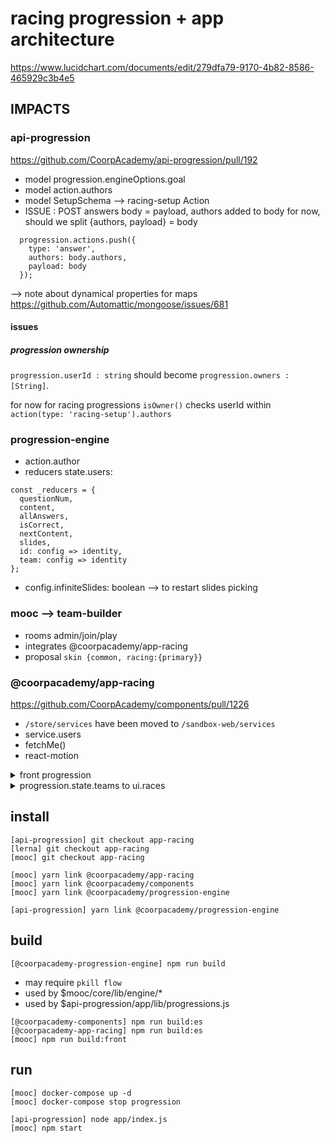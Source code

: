 # racing progression + app architecture

https://www.lucidchart.com/documents/edit/279dfa79-9170-4b82-8586-465929c3b4e5

## IMPACTS

### api-progression

https://github.com/CoorpAcademy/api-progression/pull/192

- model progression.engineOptions.goal
- model action.authors
- model SetupSchema --> racing-setup Action
- ISSUE : POST answers body = payload, authors added to body for now, should we split {authors, payload} = body

```
  progression.actions.push({
    type: 'answer',
    authors: body.authors,
    payload: body
  });
```

--> note about dynamical properties for maps https://github.com/Automattic/mongoose/issues/681

#### issues

##### progression ownership

`progression.userId : string` should become `progression.owners : [String]`.

for now for racing progressions `isOwner()` checks userId within `action(type: 'racing-setup').authors`

### progression-engine

- action.author
- reducers
  state.users:

```
const _reducers = {
  questionNum,
  content,
  allAnswers,
  isCorrect,
  nextContent,
  slides,
  id: config => identity,
  team: config => identity
};
```

- config.infiniteSlides: boolean --> to restart slides picking

### mooc --> team-builder

- rooms admin/join/play
- integrates @coorpacademy/app-racing
- proposal `skin {common, racing:{primary}}`

### @coorpacademy/app-racing

https://github.com/CoorpAcademy/components/pull/1226

- `/store/services` have been moved to `/sandbox-web/services`
- service.users
- fetchMe()
- react-motion

<details>
  <summary>front progression</summary>

```json
{
  "userId": "5aec6064e180bb54a19a4baa",
  "content": {
    "ref": "5.C",
    "type": "level",
    "version": "1"
  },
  "_id": "5aec6da4bb01de7b9f2f82fc",
  "meta": {
    "updatedAt": "2018-05-04T14:26:44.975Z",
    "createdAt": "2018-05-04T14:26:44.961Z"
  },
  "engineOptions": {
    "goal": 15
  },
  "engine": {
    "ref": "racing",
    "version": "1"
  },
  "state": {
    "teams": {
      "0": {
        "players": ["000000000000000000000509"],
        "tower": ["placed", "placed"]
      },
      "1": {
        "players": ["000000000000000000000346"],
        "tower": ["removed", "placed", "placed", "placed"]
      }
    },
    "users": {
      "000000000000000000000346": {
        "questionNum": 1,
        "allAnswers": [],
        "isCorrect": true,
        "nextContent": {
          "ref": "5.C1.4",
          "type": "slide"
        },
        "slides": [],
        "id": "000000000000000000000346"
      },
      "000000000000000000000509": {
        "questionNum": 1,
        "allAnswers": [],
        "isCorrect": true,
        "nextContent": {
          "ref": "5.C1.7",
          "type": "slide"
        },
        "slides": [],
        "id": "000000000000000000000509"
      }
    }
  }
}
```

</details>

<details>
  <summary>progression.state.teams to ui.races</summary>

```json
"ui": {
  "races": {
    "entities": {
      "5aec6da4bb01de7b9f2f82fc": {
        "display": [
          [
            "placed",
            "placed"
          ],
          [
            "removed",
            "placed",
            "placed",
            "placed"
          ]
        ]
      }
    }
  }
}
```

</details>

## install

```
[api-progression] git checkout app-racing
[lerna] git checkout app-racing
[mooc] git checkout app-racing

[mooc] yarn link @coorpacademy/app-racing
[mooc] yarn link @coorpacademy/components
[mooc] yarn link @coorpacademy/progression-engine

[api-progression] yarn link @coorpacademy/progression-engine
```

## build

```
[@coorpacademy-progression-engine] npm run build
```

- may require `pkill flow`
- used by $mooc/core/lib/engine/\*
- used by $api-progression/app/lib/progressions.js

```
[@coorpacademy-components] npm run build:es
[@coorpacademy-app-racing] npm run build:es
[mooc] npm run build:front
```

## run

```
[mooc] docker-compose up -d
[mooc] docker-compose stop progression

[api-progression] node app/index.js
[mooc] npm start
```
